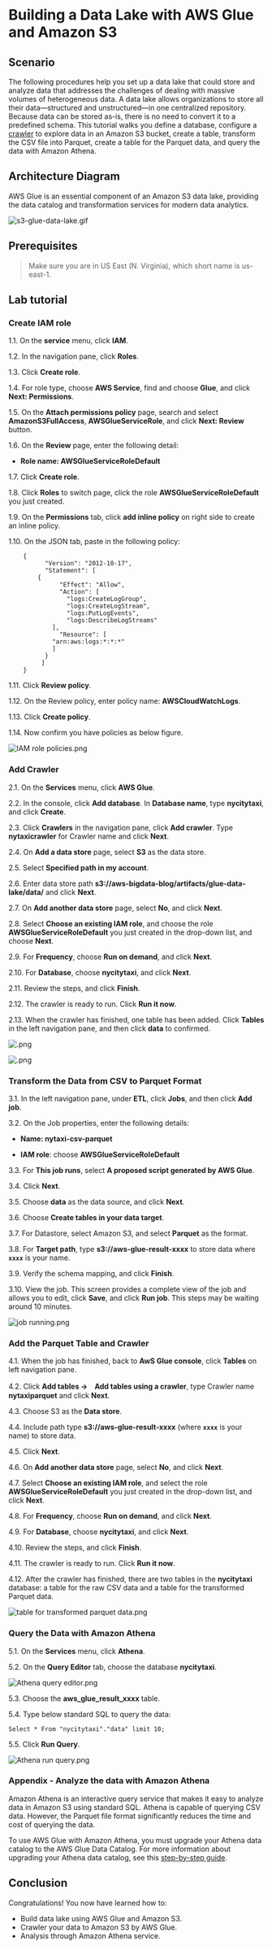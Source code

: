 Building a Data Lake with AWS Glue and Amazon S3
================================================================


## Scenario
The following procedures help you set up a data lake that could store and analyze data that addresses the challenges of dealing with massive volumes of heterogeneous data. A data lake allows organizations to store all their data—structured and unstructured—in one centralized repository. Because data can be stored as-is, there is no need to convert it to a predefined schema. This tutorial walks you define a database, configure a [crawler](https://docs.aws.amazon.com/glue/latest/dg/add-crawler.html) to explore data in an Amazon S3 bucket, create a table, transform the CSV file into Parquet, create a table for the Parquet data, and query the data with Amazon Athena.


## Architecture Diagram
AWS Glue is an essential component of an Amazon S3 data lake, providing the data catalog and transformation services for modern data analytics.

![s3-glue-data-lake.gif](/images/s3-glue-data-lake.gif)


## Prerequisites

>Make sure you are in US East (N. Virginia), which short name is us-east-1.


## Lab tutorial
### Create IAM role

1.1. On the **service** menu, click **IAM**.

1.2. In the navigation pane, click **Roles**.

1.3. Click **Create role**.

1.4. For role type, choose **AWS Service**, find and choose **Glue**, and click **Next: Permissions**.

1.5. On the **Attach permissions policy** page, search and select **AmazonS3FullAccess**, **AWSGlueServiceRole**, and click **Next: Review** button.

1.6. On the **Review** page, enter the following detail:

* **Role name: AWSGlueServiceRoleDefault**

1.7. Click **Create role**.

1.8. Click **Roles** to switch page, click the role **AWSGlueServiceRoleDefault** you just created.

1.9. On the **Permissions** tab, click **add inline policy** on right side to create an inline policy.

1.10. On the JSON tab, paste in the following policy:

        {
              "Version": "2012-10-17",
              "Statement": [
            {
                  "Effect": "Allow",
                  "Action": [
                    "logs:CreateLogGroup",
                    "logs:CreateLogStream",
                    "logs:PutLogEvents",
                    "logs:DescribeLogStreams"
                ],
                  "Resource": [
                "arn:aws:logs:*:*:*"
                ]
              }
             ]
        }

1.11. Click **Review policy**.

1.12. On the Review policy, enter policy name: **AWSCloudWatchLogs**.

1.13. Click **Create policy**.

1.14. Now confirm you have policies as below figure.

![IAM role policies.png](/images/IAM-role-policies.png)


### Add Crawler

2.1. On the **Services** menu, click **AWS Glue**.

2.2. In the console, click **Add database**. In **Database name**, type **nycitytaxi**, and click **Create**.

2.3. Click **Crawlers** in the navigation pane, click **Add crawler**. Type **nytaxicrawler** for Crawler name and click **Next**.

2.4. On **Add a data store** page, select **S3** as the data store.

2.5. Select **Specified path in my account**.

2.6. Enter data store path **s3://aws-bigdata-blog/artifacts/glue-data-lake/data/** and click **Next**.

2.7. On **Add another data store** page, select **No**, and click **Next**.

2.8. Select **Choose an existing IAM role**, and choose the role  **AWSGlueServiceRoleDefault** you just created in the drop-down list, and choose **Next**.

2.9. For **Frequency**, choose **Run on demand**, and click **Next**.

2.10. For **Database**, choose **nycitytaxi**, and click **Next**.

2.11. Review the steps, and click **Finish**.

2.12. The crawler is ready to run. Click **Run it now**.

2.13. When the crawler has finished, one table has been added. Click **Tables** in the left navigation pane, and then click **data** to confirmed.

![.png](/images/AWS-Glue-table-has-been-added.png)

![.png](/images/table-information.png)


### Transform the Data from CSV to Parquet Format

3.1. In the left navigation pane, under **ETL**, click **Jobs**, and then click **Add job**.

3.2. On the Job properties, enter the following details:

* **Name: nytaxi-csv-parquet**
    
* **IAM role**: choose **AWSGlueServiceRoleDefault**

3.3. For **This job runs**, select **A proposed script generated by AWS Glue**.

3.4. Click **Next**.

3.5. Choose **data** as the data source, and click **Next**.

3.6. Choose **Create tables in your data target**.

3.7. For Datastore, select Amazon S3, and select **Parquet** as the format.

3.8. For **Target path**, type **s3://aws-glue-result-xxxx** to store data where **`xxxx`** is your name.

3.9. Verify the schema mapping, and click **Finish**.

3.10. View the job. This screen provides a complete view of the job and allows you to edit, click **Save**, and click **Run job**. This steps may be waiting around 10 minutes.

![job running.png](/images/job-running.png)


### Add the Parquet Table and Crawler

4.1. When the job has finished, back to **AwS Glue console**, click **Tables** on left navigation pane.

4.2. Click **Add tables ->　Add tables using a crawler**, type Crawler name **nytaxiparquet** and click **Next**.

4.3. Choose S3 as the **Data store**.

4.4. Include path type **s3://aws-glue-result-xxxx** (where **`xxxx`** is your name) to store data.

4.5. Click **Next**.

4.6. On **Add another data store** page, select **No**, and click **Next**.

4.7. Select **Choose an existing IAM role**, and select the role  **AWSGlueServiceRoleDefault** you just created in the drop-down list, and click **Next**.

4.8. For **Frequency**, choose **Run on demand**, and click **Next**.

4.9. For **Database**, choose **nycitytaxi**, and click **Next**.

4.10. Review the steps, and click **Finish**.

4.11. The crawler is ready to run. Click **Run it now**.

4.12. After the crawler has finished, there are two tables in the **nycitytaxi** database: a table for the raw CSV data and a table for the transformed Parquet data.

![table for transformed parquet data.png](/images/table-for-transformed-parquet-data.png)


### Query the Data with Amazon Athena

5.1. On the **Services** menu, click **Athena**.

5.2. On the **Query Editor** tab, choose the database **nycitytaxi**.

![Athena query editor.png](/images/Athena-query-editor.png)

5.3. Choose the **aws_glue_result_xxxx** table.

5.4. Type below standard SQL to query the data:

    Select * From "nycitytaxi"."data" limit 10;

5.5. Click **Run Query**.

![Athena run query.png](/images/Athena-run-query.png)


### Appendix - Analyze the data with Amazon Athena

Amazon Athena is an interactive query service that makes it easy to analyze data in Amazon S3 using standard SQL. Athena is capable of querying CSV data. However, the Parquet file format significantly reduces the time and cost of querying the data. 

To use AWS Glue with Amazon Athena, you must upgrade your Athena data catalog to the AWS Glue Data Catalog. For more information about upgrading your Athena data catalog, see this [step-by-step guide](https://docs.aws.amazon.com/athena/latest/ug/glue-upgrade.html).


## Conclusion

Congratulations! You now have learned how to:

* Build data lake using AWS Glue and Amazon S3.
* Crawler your data to Amazon S3 by AWS Glue.
* Analysis through Amazon Athena service.
